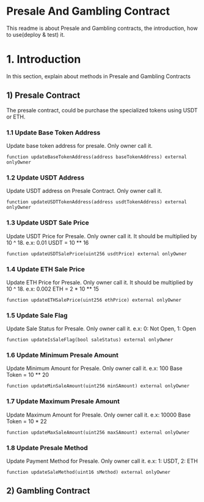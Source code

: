 Presale And Gambling Contract
=============================

This readme is about Presale and Gambling contracts, the introduction, how to use(deploy & test) it.

# 1. Introduction
In this section, explain about methods in Presale and Gambling Contracts
## 1) Presale Contract
The presale contract, could be purchase the specialized tokens using USDT or ETH.

### 1.1 Update Base Token Address
  Update base token address for presale. Only owner call it.
  ```solidity
  function updateBaseTokenAddress(address baseTokenAddress) external onlyOwner
  ```

### 1.2 Update USDT Address
  Update USDT address on Presale Contract. Only owner call it.
  ```solidity
  function updateUSDTTokenAddress(address usdtTokenAddress) external onlyOwner
  ```

### 1.3 Update USDT Sale Price
  Update USDT Price for Presale. Only owner call it. It should be multiplied by 10 ^ 18. e.x: 0.01 USDT = 10 ** 16
  ```solidity
  function updateUSDTSalePrice(uint256 usdtPrice) external onlyOwner
  ```

### 1.4 Update ETH Sale Price
  Update ETH Price for Presale. Only owner call it. It should be multiplied by 10 ^ 18. e.x: 0.002 ETH = 2 * 10 ** 15
  ```solidity
  function updateETHSalePrice(uint256 ethPrice) external onlyOwner
  ```

### 1.5 Update Sale Flag
  Update Sale Status for Presale. Only owner call it. e.x: 0: Not Open, 1: Open
  ```solidity
  function updateIsSaleFlag(bool saleStatus) external onlyOwner
  ```

### 1.6 Update Minimum Presale Amount
  Update Minimum Amount for Presale. Only owner call it. e.x: 100 Base Token = 10 ** 20
  ```solidity
  function updateMinSaleAmount(uint256 minSAmount) external onlyOwner
  ```

### 1.7 Update Maximum Presale Amount
  Update Maximum Amount for Presale. Only owner call it. e.x: 10000 Base Token = 10 * 22
  ```solidity
  function updateMaxSaleAmount(uint256 maxSAmount) external onlyOwner
  ```

### 1.8 Update Presale Method
  Update Payment Method for Presale. Only owner call it. e.x: 1: USDT, 2: ETH
  ```solidity
  function updateSaleMethod(uint16 sMethod) external onlyOwner
  ```

## 2) Gambling Contract